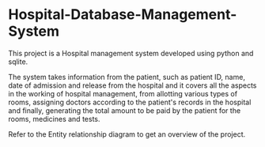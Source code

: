 # Hospital-Database-Management-System

This project is a Hospital management system developed using python and sqlite.

The system takes information from the patient, such as patient ID, name, date of admission and release from the hospital and it covers all the aspects in the working of hospital management, from allotting various types of rooms, assigning doctors according to the patient's records in the hospital and finally, generating the total amount to be paid by the patient for the rooms, medicines and tests.

Refer to the Entity relationship diagram to get an overview of the project.
